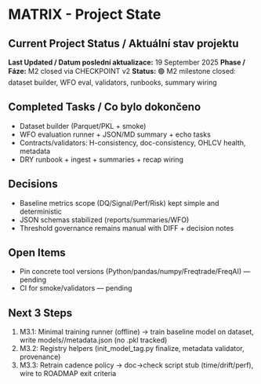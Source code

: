 # MATRIX - Project State

## Current Project Status / Aktuální stav projektu
**Last Updated / Datum poslední aktualizace:** 19 September 2025
**Phase / Fáze:** M2 closed via CHECKPOINT v2
**Status:** 🟢 M2 milestone closed: dataset builder, WFO eval, validators, runbooks, summary wiring

## Completed Tasks / Co bylo dokončeno
- Dataset builder (Parquet/PKL + smoke)
- WFO evaluation runner + JSON/MD summary + echo tasks
- Contracts/validators: H-consistency, doc-consistency, OHLCV health, metadata
- DRY runbook + ingest + summaries + recap wiring

## Decisions
- Baseline metrics scope (DQ/Signal/Perf/Risk) kept simple and deterministic
- JSON schemas stabilized (reports/summaries/WFO)
- Threshold governance remains manual with DIFF + decision notes

## Open Items
- Pin concrete tool versions (Python/pandas/numpy/Freqtrade/FreqAI) — pending
- CI for smoke/validators — pending

## Next 3 Steps
1) M3.1: Minimal training runner (offline) → train baseline model on dataset, write models/<tag>/metadata.json (no .pkl tracked)
2) M3.2: Registry helpers (init_model_tag.py finalize, metadata validator, provenance)
3) M3.3: Retrain cadence policy → doc→check script stub (time/drift/perf), wire to ROADMAP exit criteria
